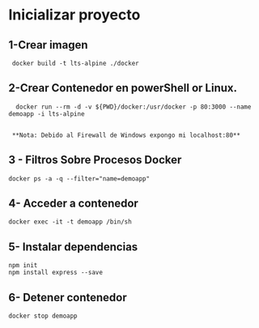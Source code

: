 # Inicializar proyecto 

## 1-Crear imagen 

     docker build -t lts-alpine ./docker

## 2-Crear Contenedor en powerShell or Linux.

      docker run --rm -d -v ${PWD}/docker:/usr/docker -p 80:3000 --name demoapp -i lts-alpine

  
     **Nota: Debido al Firewall de Windows expongo mi localhost:80**

## 3 - Filtros Sobre Procesos Docker 

    docker ps -a -q --filter="name=demoapp" 


## 4- Acceder a contenedor

    docker exec -it -t demoapp /bin/sh

## 5- Instalar dependencias

    npm init 
    npm install express --save 



## 6- Detener  contenedor

    docker stop demoapp

